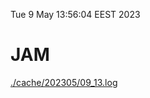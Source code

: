 Tue  9 May 13:56:04 EEST 2023
# JAM
<a href='./cache/202305/09_13.log'>./cache/202305/09_13.log</a>
